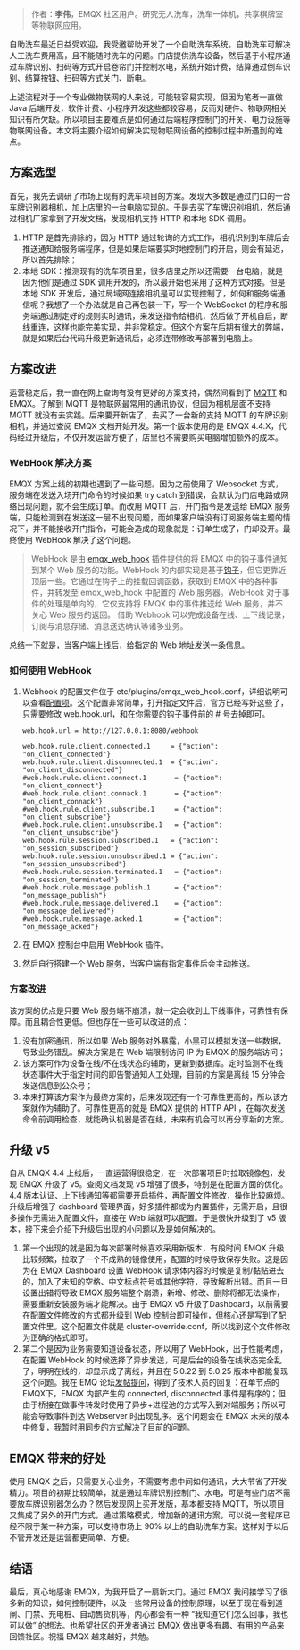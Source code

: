> 作者：**李伟**，EMQX 社区用户。研究无人洗车，洗车一体机，共享棋牌室等物联网应用。

自助洗车最近日益受欢迎，我受邀帮助开发了一个自助洗车系统。自助洗车可解决人工洗车费用高，且不能随时洗车的问题。门店提供洗车设备，然后基于小程序通过车牌识别、扫码等方式开启卷帘门并控制水电，系统开始计费，结算通过倒车识别、结算按钮、扫码等方式关门、断电。

上述流程对于一个专业做物联网的人来说，可能较容易实现，但因为笔者一直做 Java 后端开发，软件计费、小程序开发这些都较容易，反而对硬件、物联网相关知识有所欠缺。所以项目主要难点是如何通过后端程序控制门的开关、电力设施等物联网设备。本文将主要介绍如何解决实现物联网设备的控制过程中所遇到的难点。

## 方案选型

首先，我先去调研了市场上现有的洗车项目的方案。发现大多数是通过门口的一台车牌识别器相机，加上店里的一台电脑实现的。于是去买了车牌识别相机，然后通过相机厂家拿到了开发文档，发现相机支持 HTTP 和本地 SDK 调用。

1. HTTP 是首先排除的，因为 HTTP 通过轮询的方式工作，相机识别到车牌后会推送通知给服务端程序，但是如果后端要实时地控制门的开启，则会有延迟，所以首先排除；
2. 本地 SDK：推测现有的洗车项目里，很多店里之所以还需要一台电脑，就是因为他们是通过 SDK 调用开发的，所以最开始也采用了这种方式对接。但是本地 SDK 开发后，通过局域网连接相机是可以实现控制了，如何和服务端通信呢？我想了一个办法就是自己再包装一下，写一个 WebSocket 的程序和服务端通过制定好的规则实时通讯，来发送指令给相机，然后做了开机自启，断线重连，这样也能完美实现，并非常稳定。但这个方案在后期有很大的弊端，就是如果后台代码升级更新通讯后，必须连带修改再部署到电脑上。

## 方案改进

运营稳定后，我一直在网上查询有没有更好的方案支持，偶然间看到了 [MQTT](https://www.emqx.com/zh/blog/the-easiest-guide-to-getting-started-with-mqtt) 和 EMQX。了解到 MQTT 是物联网最常用的通讯协议，但因为相机层面不支持 MQTT 就没有去实践。后来要开新店了，去买了一台新的支持 MQTT 的车牌识别相机，并通过查阅 EMQX 文档开始开发。第一个版本使用的是 EMQX 4.4.X，代码经过升级后，不仅开发运营方便了，店里也不需要购买电脑增加额外的成本。

### WebHook 解决方案

EMQX 方案上线的初期也遇到了一些问题。因为之前使用了 Websocket 方式，服务端在发送入场开门命令的时候如果 try catch 到错误，会默认为门店电路或网络出现问题，就不会生成订单。而改用 MQTT 后，开门指令是发送给 EMQX 服务端，只能检测到在发送这一层不出现问题，而如果客户端没有订阅服务端主题的情况下，并不能接收开门指令，可能会造成的现象就是：订单生成了，门却没开。最终使用 WebHook 解决了这个问题。

> WebHook 是由 [emqx_web_hook](https://github.com/emqx/emqx-web-hook) 插件提供的将 EMQX 中的钩子事件通知到某个 Web 服务的功能。WebHook 的内部实现是基于[钩子](https://www.emqx.io/docs/zh/v4.4/advanced/hooks.html)，但它更靠近顶层一些。它通过在钩子上的挂载回调函数，获取到 EMQX 中的各种事件，并转发至 emqx_web_hook 中配置的 Web 服务器。WebHook 对于事件的处理是单向的，它仅支持将 EMQX 中的事件推送给 Web 服务，并不关心 Web 服务的返回。 借助 Webhook 可以完成设备在线、上下线记录，订阅与消息存储、消息送达确认等诸多业务。

总结一下就是，当客户端上线后，给指定的 Web 地址发送一条信息。

### 如何使用 WebHook

1. Webhook 的配置文件位于 etc/plugins/emqx_web_hook.conf，详细说明可以查看[配置项](https://www.emqx.io/docs/zh/v4.4/configuration/configuration.html)。这个配置非常简单，打开指定文件后，官方已经写好这些了，只需要修改 web.hook.url，和在你需要的钩子事件前的 # 号去掉即可。

   ```
   web.hook.url = http://127.0.0.1:8080/webhook
   
   web.hook.rule.client.connected.1     = {"action": "on_client_connected"}
   web.hook.rule.client.disconnected.1  = {"action": "on_client_disconnected"}
   #web.hook.rule.client.connect.1       = {"action": "on_client_connect"}
   #web.hook.rule.client.connack.1       = {"action": "on_client_connack"}
   #web.hook.rule.client.subscribe.1     = {"action": "on_client_subscribe"}
   #web.hook.rule.client.unsubscribe.1   = {"action": "on_client_unsubscribe"}
   web.hook.rule.session.subscribed.1   = {"action": "on_session_subscribed"}
   web.hook.rule.session.unsubscribed.1 = {"action": "on_session_unsubscribed"}
   #web.hook.rule.session.terminated.1   = {"action": "on_session_terminated"}
   #web.hook.rule.message.publish.1      = {"action": "on_message_publish"}
   #web.hook.rule.message.delivered.1    = {"action": "on_message_delivered"}
   #web.hook.rule.message.acked.1        = {"action": "on_message_acked"}
   ```

1. 在 EMQX 控制台中启用 WebHook 插件。
2. 然后自行搭建一个 Web 服务，当客户端有指定事件后会主动推送。

### 方案改进

该方案的优点是只要 Web 服务端不崩溃，就一定会收到上下线事件，可靠性有保障。而且耦合性更低。但也存在一些可以改进的点：

1. 没有加密通讯，所以如果 Web 服务对外暴露，小黑可以模拟发送一些数据，导致业务错乱。解决方案是在 Web 端限制访问 IP 为 EMQX 的服务端访问；
2. 该方案可作为设备在线/不在线状态的辅助，更新到数据库。定时监测不在线状态事件大于指定时间的即告警通知人工处理，目前的方案是离线 15 分钟会发送信息到公众号；
3. 本来打算该方案作为最终方案的，后来发现还有一个可靠性更高的，所以该方案就作为辅助了。可靠性更高的就是 EMQX 提供的 HTTP API ，在每次发送命令前调用检查，就能确认机器是否在线，未来有机会可以再分享新的方案。

## 升级 v5

自从 EMQX 4.4 上线后，一直运营得很稳定，在一次部署项目时拉取镜像包，发现 EMQX 升级了 v5。查阅文档发现 v5 增强了很多，特别是在配置方面的优化。4.4 版本认证、上下线通知等都需要开启插件，再配置文件修改，操作比较麻烦。升级后增强了 dashboard 管理界面，好多插件都成为内置插件，无需开启，且很多操作无需进入配置文件，直接在 Web 端就可以配置。于是很快升级到了 v5 版本，接下来会介绍下升级后出现的小问题以及是如何解决的。

1. 第一个出现的就是因为每次部署时候喜欢采用新版本，有段时间 EMQX 升级比较频繁，拉取了一个不成熟的镜像使用，配置的时候导致保存失败。这是因为在 EMQX Dashboard 设置 WebHook 请求体内容的时候是复制/黏贴进去的，加入了未知的空格、中文标点符号或其他字符，导致解析出错。而且一旦设置出错将导致 EMQX 服务端整个崩溃，新增、修改、删除将都无法操作，需要重新安装服务端才能解决。由于 EMQX v5 升级了Dashboard，以前需要在配置文件修改的方式都升级到 Web 控制台即可操作，但核心还是写到了配置文件里。这个配置文件就是 cluster-override.conf，所以找到这个文件修改为正确的格式即可。
2. 第二个是因为业务需要知道设备状态，所以用了 WebHook，出于性能考虑，在配置 WebHook 的时候选择了异步发送，可是后台的设备在线状态完全乱了，明明在线的，却显示成了离线，并且在 5.0.22  到  5.0.25 版本中都能复现这个问题。我在 EMQ 论坛[发帖提问](https://askemq.com/t/topic/4762/6)，得到了技术人员的回复：在单节点的 EMQX下，EMQX 内部产生的 connected, disconnected 事件是有序的；但由于桥接在做事件转发时使用了异步+进程池的方式写入到对端服务；所以可能会导致事件到达 Webserver 时出现乱序。这个问题会在 EMQX 未来的版本中修复，我暂时用同步的方式解决了目前的问题。

## EMQX 带来的好处

使用 EMQX 之后，只需要关心业务，不需要考虑中间如何通讯，大大节省了开发精力。项目的初期比较简单，就是通过车牌识别控制门、水电，可是有些门店不需要放车牌识别器怎么办？然后发现网上买开发版，基本都支持 MQTT，所以项目又集成了另外的开门方式，通过策略模式，增加新的通讯方案，可以说一套程序已经不限于某一种方案，可以支持市场上 90% 以上的自助洗车方案。这样对于以后不管开发还是运营都更简单、方便。

## 结语

最后，真心地感谢 EMQX，为我开启了一扇新大门。通过 EMQX 我间接学习了很多新的知识，如何控制硬件，以及一些常用设备的控制原理，以至于现在看到道闸、门禁、充电桩、自动售货机等，内心都会有一种 “我知道它们怎么回事，我也可以做” 的想法。也希望社区的开发者通过 EMQX 做出更多有趣、有用的产品来回馈社区。祝福 EMQX 越来越好，共勉。
